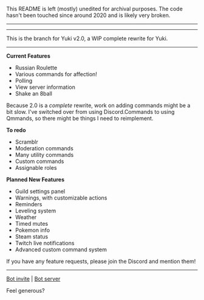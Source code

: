 This README is left (mostly) unedited for archival purposes.
The code hasn't been touched since around 2020 and is likely very broken.

-----
-----

This is the branch for Yuki v2.0, a WIP complete rewrite for Yuki.

-----

**Current Features**

- Russian Roulette
- Various commands for affection!
- Polling
- View server information
- Shake an 8ball


Because 2.0 is a *complete* rewrite, work on adding commands might be a bit slow. I've switched over from using Discord.Commands to using Qmmands, so there might be things I need to reimplement.

**To redo**
- Scramblr
- Moderation commands
- Many utility commands
- Custom commands
- Assignable roles


**Planned New Features**
- Guild settings panel
- Warnings, with customizable actions
- Reminders
- Leveling system
- Weather
- Timed mutes
- Pokemon info
- Steam status
- Twitch live notifications
- Advanced custom command system


If you have any feature requests, please join the Discord and mention them!

-------
[Bot invite](https://discordapp.com/login?redirect_to=%2Foauth2%2Fauthorize%3Fclient_id%3D338887651677700098%26scope%3Dbot%26permissions%3D271690950) | [Bot server](https://discordapp.com/invite/qA4c4f3)


Feel generous?
